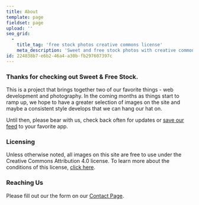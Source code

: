 ```yaml
---
title: About
template: page
fieldset: page
upload: ''
seo_grid:
  -
    title_tag: 'free stock photos creative commons license'
    meta_description: 'Sweet and free stock photos with creative commons attribution license.'
id: 224838b7-e6b2-46a4-a30b-fb297607397c
---
```

### Thanks for checking out Sweet & Free Stock.

This is a project that brings together two of our favorite things - web development and photography. In the coming months as things start to ramp up, we hope to have a greater selection of images on the site and maybe a consistent style  develops that we can hang our hat on. 

Until then, please bear with us, check back often for updates or [save our feed](http://stock-site.com/photos/feed) to your favorite app.

### Licensing

Unless otherwise noted, all images on this site are free to use under the Creative Commons Attribution 4.0 license. To learn more about the conditions of this license, [click here](http://creativecommons.org/licenses/by/4.0/).

### Reaching Us

Please fill out our the form on our [Contact Page](/contact).